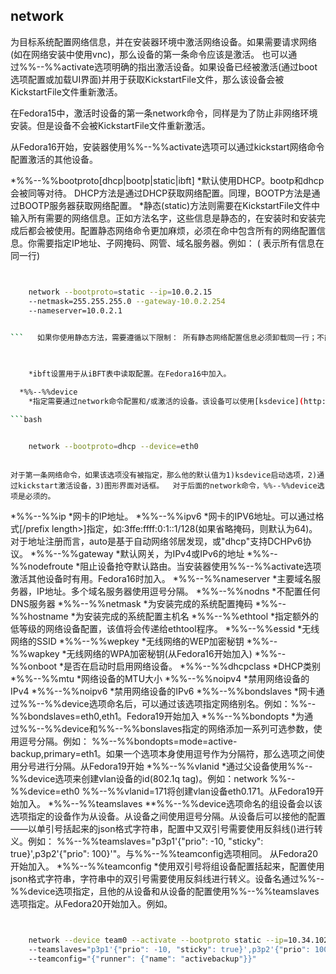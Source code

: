 ## network 


为目标系统配置网络信息，并在安装器环境中激活网络设备。如果需要请求网络(如在网络安装中使用vnc)，那么设备的第一条命令应该是激活。	也可以通过%%--%%activate选项明确的指出激活设备。如果设备已经被激活(通过boot选项配置或加载UI界面)并用于获取KickstartFile文件，那么该设备会被KickstartFile文件重新激活。

在Fedora15中，激活时设备的第一条network命令，同样是为了防止非网络环境安装。但是设备不会被KickstartFile文件重新激活。

从Fedora16开始，安装器使用%%--%%activate选项可以通过kickstart网络命令配置激活的其他设备。

  *%%--%%bootproto[dhcp|bootp|static|ibft]
    *默认使用DHCP。bootp和dhcp会被同等对待。
	DHCP方法是通过DHCP获取网络配置。同理，BOOTP方法是通过BOOTP服务器获取网络配置。
    *静态(static)方法则需要在KickstartFile文件中输入所有需要的网络信息。正如方法名字，这些信息是静态的，在安装时和安装完成后都会被使用。配置静态网络命令更加麻烦，必须在命中包含所有的网络配置信息。你需要指定IP地址、子网掩码、网管、域名服务器。例如： (  表示所有信息在同一行)   

```bash


	network --bootproto=static --ip=10.0.2.15   
	--netmask=255.255.255.0 --gateway-10.0.2.254   
	--nameserver=10.0.2.1	
	

```   如果你使用静态方法，需要遵循以下限制： 所有静态网络配置信息必须卸载同一行；不能使用反斜线将多行封装成一行，比如说上面的例子。(-.-|||) 


	
    *ibft设置用于从iBFT表中读取配置。在Fedora16中加入。

  *%%--%%device
    *指定需要通过network命令配置和/或激活的设备。该设备可以使用[ksdevice](http://fedoraproject.org/wiki/Anaconda_Boot_Options#ksdevice)启动选项同样的方式指定。例如：   

```bash


	network --bootproto=dhcp --device=eth0
	

```


	对于第一条网络命令，如果该选项没有被指定，那么他的默认值为1)ksdevice启动选项，2)通过kickstart激活设备，3)图形界面对话框。  对于后面的network命令，%%--%%device选项是必须的。

  *%%--%%ip
    *网卡的IP地址。
  *%%--%%ipv6
    *网卡的IPV6地址。可以通过格式<IPv6 address>[/prefix length>]指定，如:3ffe:ffff:0:1::1/128(如果省略掩码，则默认为64)。对于地址注册而言，auto是基于自动网络邻居发现，或"dhcp"支持DCHPv6协议。
  *%%--%%gateway
    *默认网关，为IPv4或IPv6的地址
  *%%--%%nodefroute
    *阻止设备抢夺默认路由。当安装器使用%%--%%activate选项激活其他设备时有用。Fedora16时加入。
  *%%--%%nameserver
    *主要域名服务器，IP地址。多个域名服务器使用逗号分隔。
  *%%--%%nodns
    *不配置任何DNS服务器
  *%%--%%netmask
    *为安装完成的系统配置掩码
  *%%--%%hostname
    *为安装完成的系统配置主机名
  *%%--%%ethtool
    *指定额外的低等级的网络设备配置，该值将会传递给ethtool程序。
  *%%--%%essid
    *无线网络的SSID
  *%%--%%wepkey
    *无线网络的WEP加密秘钥
  *%%--%%wapkey
    *无线网络的WPA加密秘钥(从Fedora16开始加入)
  *%%--%%onboot
    *是否在启动时启用网络设备。
  *%%--%%dhcpclass
    *DHCP类别
  *%%--%%mtu
    *网络设备的MTU大小
  *%%--%%noipv4
    *禁用网络设备的IPv4
  *%%--%%noipv6
    *禁用网络设备的IPv6
  *%%--%%bondslaves
    *网卡通过%%--%%device选项命名后，可以通过该选项指定网络别名。例如：%%--%%bondslaves=eth0,eth1。Fedora19开始加入
  *%%--%%bondopts
    *为通过%%--%%device和%%--%%bonslaves指定的网络添加一系列可选参数，使用逗号分隔。例如： %%--%%bondopts=mode=active-backup,primary=eth1。如果一个选项本身使用逗号作为分隔符，那么选项之间使用分号进行分隔。从Fedora19开始
  *%%--%%vlanid
    *通过父设备使用%%--%%device选项来创建vlan设备的id(802.1q tag)。例如：network %%--%%device=eth0 %%--%%vlanid=171将创建vlan设备eth0.171。从Fedora19开始加入。
  *%%--%%teamslaves
    **%%--%%device选项命名的组设备会以该选项指定的设备作为从设备。从设备之间使用逗号分隔。从设备后可以接他的配置——以单引号括起来的json格式字符串，配置中又双引号需要使用反斜线()进行转义。例如： %%--%%teamslaves="p3p1'{"prio": -10, "sticky": true}',p3p2'{"prio": 100}'"。与%%--%%teamconfig选项相同。 从Fedora20开始加入。
  *%%--%%teamconfig
    *使用双引号将组设备配置括起来，配置使用json格式字符串，字符串中的双引号需要使用反斜线进行转义。设备名通过%%--%%device选项指定，且他的从设备和从设备的配置使用%%--%%teamslaves选项指定。从Fedora20开始加入。例如。   

```bash


	network --device team0 --activate --bootproto static --ip=10.34.102.222 --netmask=255.255.255.0 --gateway=10.34.102.254 --nameserver=10.34.39.2  
	--teamslaves="p3p1'{"prio": -10, "sticky": true}',p3p2'{"prio": 100}'" 
	--teamconfig="{"runner": {"name": "activebackup"}}"
	

```




